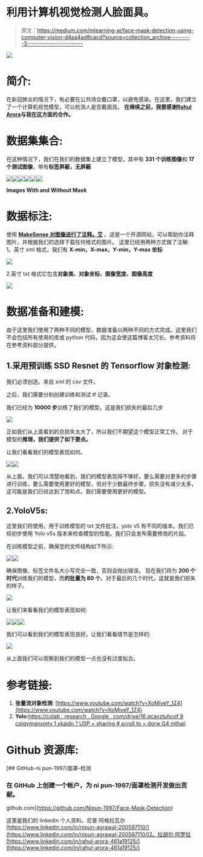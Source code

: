 # 利用计算机视觉检测人脸面具。

> 原文：<https://medium.com/mlearning-ai/face-mask-detection-using-computer-vision-d4aa4ad8cacd?source=collection_archive---------3----------------------->

![](img/b1420f080a5a8c82cb8eac100d668daf.png)

# **简介:**

在新冠肺炎的情况下，有必要在公共场合戴口罩，以避免感染。在这里，我们建立了一个计算机视觉模型，可以检测人是否戴面具。
**在继续之前，我要感谢**[**Rahul Arora**](https://medium.com/u/c7c98846a04f?source=post_page-----d4aa4ad8cacd--------------------------------)**与我在这方面的合作。**

# 数据集集合:

在这种情况下，我们在我们的数据集上建立了模型，其中有 **331 个训练图像**和 **17 个测试图像**，带有**标签屏蔽，无屏蔽**

![](img/d0aa58de20f2ee0bb824e234dda3aeb3.png)![](img/f2e7564c627add6c35151ec3135bfa66.png)![](img/a266e1245eb02ed5982e5b0ac6ffea05.png)![](img/0de647df811b502229aa4f35bb366440.png)![](img/79a1d52eac715236446adf0fb9e3c057.png)![](img/5291fc82e175c5ab78503b105aa87f62.png)

**Images With and Without Mask**

# **数据标注:**

使用 [**MakeSense 对图像进行了注释。艾**](https://www.makesense.ai/) 。这是一个开源网站，可以帮助你注释图片，并根据我们的选择下载任何格式的图片。
这里已经用两种方式做了注解:
1。英寸 xml 格式，我们有 **X-min，X-max，Y-min，Y-max 坐标**

![](img/958f20959bdff60b6a1d6931b31ef399.png)

2.英寸 txt 格式它包含**对象类、对象坐标、图像宽度、图像高度**

![](img/4b59d4968ca0bac4d8274073899615d9.png)

# 数据准备和建模:

由于这里我们使用了两种不同的模型，数据准备以两种不同的方式完成。这里我们不会包括所有使用的库或 python 代码，因为这会使这篇博客太冗长。参考资料将在参考资料部分提供。

## 1.采用预训练 SSD Resnet 的 Tensorflow 对象检测:

我们必须创造。来自 xml 的 csv 文件。

之后，我们需要分别创建训练和测试 tf 记录。

我们已经为 **10000 步**训练了我们的模型。这是我们损失的最后几步

![](img/dfbe73033899fab1e041039d9e6d99d9.png)

正如我们从上面看到的总损失太大了，所以我们不期望这个模型正常工作。
对于模型的**推理，我们提供了如下要点。**

让我们看看我们的模型表现如何。

![](img/e4cb53e4d4551d5e40aa675c5a2b9e9c.png)![](img/84202eb1945d51a96908932f6c1ef30d.png)

从上面，我们可以清楚地看到，我们的模型表现得不够好。要么需要对更多的步骤进行训练，要么需要使用更好的模型，但对于少数最终步骤，损失没有减少太多，这可能是我们已经达到了饱和点。我们需要使用更好的模型。

## 2.YoloV5s:

这里我们将使用。用于训练模型的 txt 文件批注。yolo v5 有不同的版本。我们已经初步使用 Yolo v5s 版本来检查模型的性能。我们只会发布需要修改的片段。

在训练模型之前，确保您的文件结构如下所示:

![](img/6cd9a3995af57b23c6440a5250c6127d.png)![](img/a79e17f711f830b9d4e65f1ad9fdd66e.png)

确保图像、标签文件名大小写完全一致，否则会抛出错误。
现在我们将为 **200 个时代**训练我们的模型，而**的批量为 80 个**。对于最后的几个时代，这就是我们损失的样子。

![](img/d57ef58f6824741c19d383b648afde9e.png)

让我们来看看我们的模型表现如何:

![](img/29a542413f5339f5cd7e1cdae46a22dd.png)![](img/e05e2c181e887fd440e4d498744f1439.png)![](img/167c48ae7082ba7a56e01885748721b0.png)

我们可以看到我们的模型表现良好。让我们看看情节是怎样的:

![](img/9ff67269f3bb5737c2a4415559dad6a9.png)

从上面我们可以观察到我们的模型一点也没有过度拟合。

# 参考链接:

1.  **张量流对象检测**:
    [https://www.youtube.com/watch?v=XoMiveY_1Z4](https://www.youtube.com/watch?v=XoMiveY_1Z4)
2.  **Yolo:**[https://colab . research . Google . com/drive/16 qcayztuhcof 9 cqiqymgnxmty 1 xkaidn？USP = sharing # scroll to = dorw G4 mthaji](https://colab.research.google.com/drive/16QCaYzTuHCOF9CQLQYmGNxmtY1xKAIdn?usp=sharing#scrollTo=dOrWg4mthaji)

# Github 资源库:

[](https://github.com/Nipun-1997/Face-Mask-Detection) [## GitHub-ni pun-1997/面罩-检测

### 在 GitHub 上创建一个帐户，为 ni pun-1997/面罩检测开发做出贡献。

github.com](https://github.com/Nipun-1997/Face-Mask-Detection) 

这里是我们的 linkedin 个人资料。尼普·阿格拉瓦尔[https://www.linkedin.com/in/nipun-agrawal-200597110/](https://www.linkedin.com/in/nipun-agrawal-200597110/)2。拉胡尔·阿罗拉[https://www.linkedin.com/in/rahul-arora-461a19125/](https://www.linkedin.com/in/rahul-arora-461a19125/)